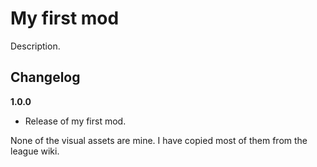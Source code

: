 # My first mod

Description.

## Changelog

**1.0.0**

* Release of my first mod.

None of the visual assets are mine. I have copied most of them from the league wiki.